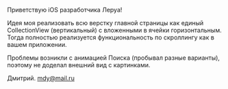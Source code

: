 Приветствую iOS разработчика Леруа!
 
 Идея моя реализовать всю верстку главной страницы как единый CollectionView (вертикальный) с вложенными в ячейки горизонтальным.
 Тогда полностью реализуется функциональность по скроллингу как в вашем приложении.
 
 Проблемы возникли с анимацией Поиска (пробывал разные варианты), поэтому не доделал внешний вид с картинками.

Дмитрий.  mdy@mail.ru    
